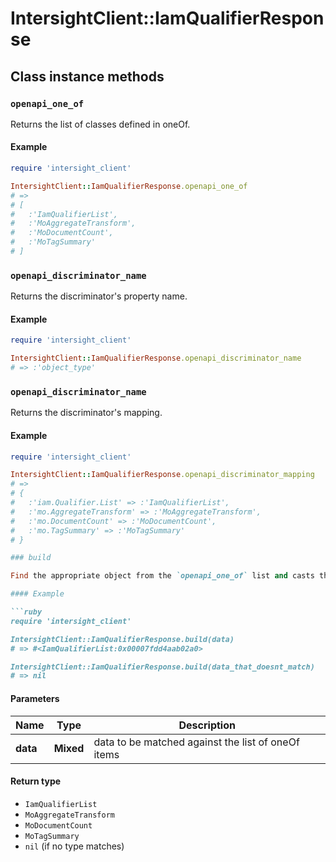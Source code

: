 # IntersightClient::IamQualifierResponse

## Class instance methods

### `openapi_one_of`

Returns the list of classes defined in oneOf.

#### Example

```ruby
require 'intersight_client'

IntersightClient::IamQualifierResponse.openapi_one_of
# =>
# [
#   :'IamQualifierList',
#   :'MoAggregateTransform',
#   :'MoDocumentCount',
#   :'MoTagSummary'
# ]
```

### `openapi_discriminator_name`

Returns the discriminator's property name.

#### Example

```ruby
require 'intersight_client'

IntersightClient::IamQualifierResponse.openapi_discriminator_name
# => :'object_type'
```

### `openapi_discriminator_name`

Returns the discriminator's mapping.

#### Example

```ruby
require 'intersight_client'

IntersightClient::IamQualifierResponse.openapi_discriminator_mapping
# =>
# {
#   :'iam.Qualifier.List' => :'IamQualifierList',
#   :'mo.AggregateTransform' => :'MoAggregateTransform',
#   :'mo.DocumentCount' => :'MoDocumentCount',
#   :'mo.TagSummary' => :'MoTagSummary'
# }

### build

Find the appropriate object from the `openapi_one_of` list and casts the data into it.

#### Example

```ruby
require 'intersight_client'

IntersightClient::IamQualifierResponse.build(data)
# => #<IamQualifierList:0x00007fdd4aab02a0>

IntersightClient::IamQualifierResponse.build(data_that_doesnt_match)
# => nil
```

#### Parameters

| Name | Type | Description |
| ---- | ---- | ----------- |
| **data** | **Mixed** | data to be matched against the list of oneOf items |

#### Return type

- `IamQualifierList`
- `MoAggregateTransform`
- `MoDocumentCount`
- `MoTagSummary`
- `nil` (if no type matches)


